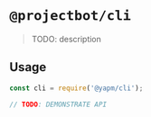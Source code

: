 # `@projectbot/cli`

> TODO: description

## Usage

```typescript
const cli = require('@yapm/cli');

// TODO: DEMONSTRATE API
```
